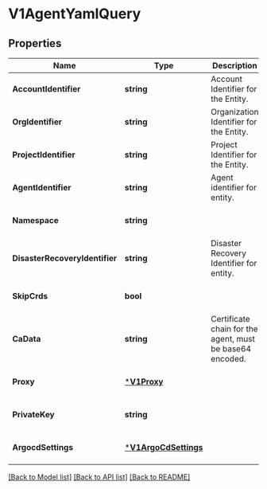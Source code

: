 # V1AgentYamlQuery

## Properties
Name | Type | Description | Notes
------------ | ------------- | ------------- | -------------
**AccountIdentifier** | **string** | Account Identifier for the Entity. | [optional] [default to null]
**OrgIdentifier** | **string** | Organization Identifier for the Entity. | [optional] [default to null]
**ProjectIdentifier** | **string** | Project Identifier for the Entity. | [optional] [default to null]
**AgentIdentifier** | **string** | Agent identifier for entity. | [optional] [default to null]
**Namespace** | **string** |  | [optional] [default to null]
**DisasterRecoveryIdentifier** | **string** | Disaster Recovery Identifier for entity. | [optional] [default to null]
**SkipCrds** | **bool** |  | [optional] [default to null]
**CaData** | **string** | Certificate chain for the agent, must be base64 encoded. | [optional] [default to null]
**Proxy** | [***V1Proxy**](v1Proxy.md) |  | [optional] [default to null]
**PrivateKey** | **string** |  | [optional] [default to null]
**ArgocdSettings** | [***V1ArgoCdSettings**](v1ArgoCDSettings.md) |  | [optional] [default to null]

[[Back to Model list]](../README.md#documentation-for-models) [[Back to API list]](../README.md#documentation-for-api-endpoints) [[Back to README]](../README.md)

